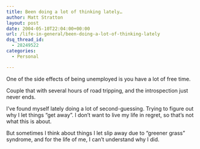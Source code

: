 ```yaml
---
title: Been doing a lot of thinking lately…
author: Matt Stratton
layout: post
date: 2004-05-10T22:04:00+00:00
url: /life-in-general/been-doing-a-lot-of-thinking-lately
dsq_thread_id:
  - 28249522
categories:
  - Personal

---
```

One of the side effects of being unemployed is you have a lot of free time.

Couple that with several hours of road tripping, and the introspection just never ends.

I&#8217;ve found myself lately doing a lot of second-guessing. Trying to figure out why I let things &#8220;get away&#8221;. I don&#8217;t want to live my life in regret, so that&#8217;s not what this is about.

But sometimes I think about things I let slip away due to &#8220;greener grass&#8221; syndrome, and for the life of me, I can&#8217;t understand why I did.